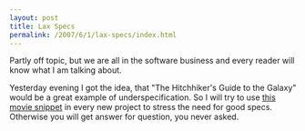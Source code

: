 ```yaml
--- 
layout: post
title: Lax Specs
permalink: /2007/6/1/lax-specs/index.html
---
```

Partly off topic, but we are all in the software business and every reader will know what I am talking about.

Yesterday evening I got the idea, that "The Hitchhiker's Guide to the Galaxy" would be a great example of underspecification. So I will try to use [this movie snippet](http://www.youtube.com/watch?v=AKAJMhJi1ko) in every new project to stress the need for good specs. Otherwise you will get answer for question, you never asked.
